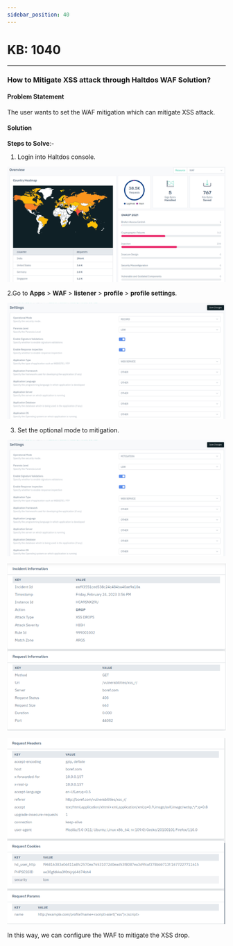 ```yaml
---
sidebar_position: 40
---
```


# KB: 1040
-----------

### **How to Mitigate XSS attack through Haltdos WAF Solution?**

#### **Problem Statement**

The user wants to set the WAF mitigation which can mitigate XSS attack.

#### **Solution**

**Steps to Solve**:-

1. Login into Haltdos console.

![kb-1040](/img/waf/v8/kb/kb_1040_overview.png)

2.Go to **Apps** > **WAF** > **listener** > **profile** > **profile settings**.

![kb-1040](/img/waf/v8/kb/kb_1040_settings.png)

3. Set the optional mode to mitigation.

![kb-1040](/img/waf/v8/kb/kb_1040_miti.png)

![kb-1040](/img/waf/v8/kb/kb_1040_incident_inf.png)

![kb-1040](/img/waf/v8/kb/kb_1040_request.png)

In this way, we can configure the WAF to mitigate the XSS drop.

